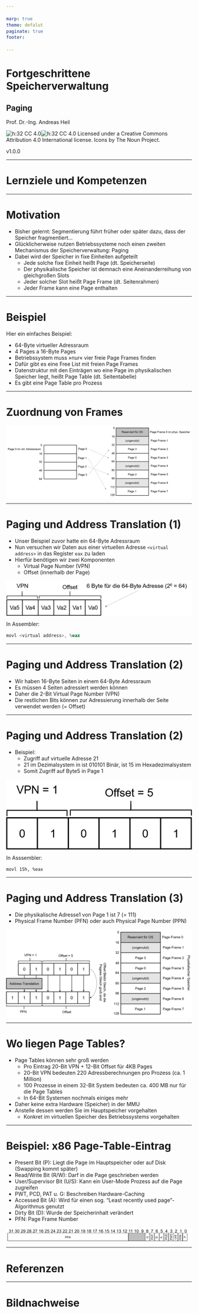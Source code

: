 ```yaml
---

marp: true
theme: defalut
paginate: true
footer: 

---
```

<style>
img[alt~="center"] {
  display: block;
  margin: 0 auto;
}
</style>
# Fortgeschrittene Speicherverwaltung
## Paging 
Prof. Dr.-Ing. Andreas Heil

![h:32 CC 4.0](../img/cc.svg)![h:32 CC 4.0](../img/by.svg) Licensed under a Creative Commons Attribution 4.0 International license. Icons by The Noun Project.

v1.0.0

---

# Lernziele und Kompetenzen

---

# Motivation

* Bisher gelernt: Segmentierung führt früher oder später dazu, dass der Speicher fragmentiert…
* Glücklicherweise nutzen Betriebssysteme noch einen zweiten Mechanismus der Speicherverwaltung: Paging
* Dabei wird der Speicher in fixe Einheiten aufgeteilt 
  * Jede solche fixe Einheit heißt Page (dt. Speicherseite)
  * Der physikalische Speicher ist demnach eine Aneinanderreihung von gleichgroßen Slots 
  * Jeder solcher Slot heißt Page Frame (dt. Seitenrahmen)
  * Jeder Frame kann eine Page enthalten 

---

# Beispiel 

Hier ein einfaches Beispiel:
  * 64-Byte virtueller Adressraum
  * 4 Pages a 16-Byte Pages
  * Betriebssystem muss »nur« vier freie Page Frames finden
  * Dafür gibt es eine Free List mit freien Page Frames
  * Datenstruktur mit den Einträgen wo eine Page im physikalischen Speicher liegt, heißt Page Table (dt. Seitentabelle)
  * Es gibt eine Page Table pro Prozess


---

# Zuordnung von Frames 

![center](../img/os.12.paging.de.png)

---

# Paging und Address Translation (1)

* Unser Beispiel zuvor hatte ein 64-Byte Adressraum  
* Nun versuchen wir Daten aus einer virtuellen Adresse `<virtual address>` in das Register `eax` zu laden
* Hierfür benötigen wir zwei Komponenten
  * Virtual Page Number (VPN)
  * Offset (innerhalb der Page)


![center w:600](../img/os.12.addresstranslation_1.de.png)

In Assembler:

```asm
movl <virtual address>, %eax
```

---

# Paging und Address Translation (2)

* Wir haben 16-Byte Seiten in einem 64-Byte Adressraum 
* Es müssen 4 Seiten adressiert werden können 
* Daher die 2-Bit Virtual Page Number (VPN)
* Die restlichen Bits können zur Adressierung innerhalb der Seite verwendet werden (= Offset)

---

# Paging und Address Translation (2)

* Beispiel:
  * Zugriff auf virtuelle Adresse 21
  * 21 im Dezimalsystem in ist 010101 Binär, ist 15 im Hexadezimalsystem
  * Somit Zugriff auf Byte5 in Page 1

![center w:300](../img/os.12.addresstranslation_2.de.png)

In Asssembler: 

```
movl 15h, %eax
```
---

# Paging und Address Translation (3)

* Die physikalische Adresse1 von Page 1 ist 7 (= 111)
* Physical Frame Number (PFN) oder auch Physical Page Number (PPN)

![center w:900](../img/os.12.addresstranslation_3.de.png)

---

# Wo liegen Page Tables?

* Page Tables können sehr groß werden 
  * Pro Eintrag 20-Bit VPN + 12-Bit Offset für 4KB Pages
  * 20-Bit VPN bedeuten 220 Adressberechnungen pro Prozess (ca. 1 Million)  
  * 100 Prozesse in einem 32-Bit System bedeuten ca. 400 MB nur für die Page Tables
  * In 64-Bit Systemen nochmals einiges mehr
* Daher keine extra Hardware (Speicher) in der MMU
* Anstelle dessen werden Sie im Hauptspeicher vorgehalten
  * Konkret im virtuellen Speicher des Betriebssystems vorgehalten

---

# Beispiel: x86 Page-Table-Eintrag

* Present Bit (P): Liegt die Page im Hauptspeicher oder auf Disk (Swapping kommt später)
* Read/Write Bit (R/W): Darf in die Page geschrieben werden
* User/Supervisor Bit (U/S): Kann ein User-Mode Prozess auf die Page zugreifen
* PWT, PCD, PAT u. G: Beschreiben Hardware-Caching 
* Accessed Bit (A): Wird für einen sog. “Least recently used page”-Algorithmus genutzt
* Dirty Bit (D): Wurde der Speicherinhalt verändert 
* PFN: Page Frame Number 

![center](../img/os.12.x86_page_table.de.png)

---

# Referenzen 




---

# Bildnachweise

